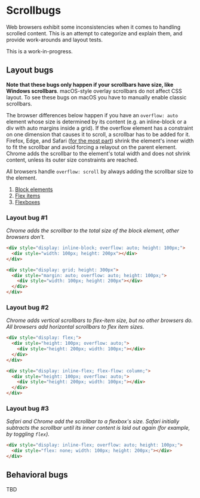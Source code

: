 Scrollbugs
==========

Web browsers exhibit some inconsistencies when it comes to handling scrolled content. This is an attempt to categorize and explain them, and provide work-arounds and layout tests.

This is a work-in-progress.

## Layout bugs

**Note that these bugs only happen if your scrollbars have size, like Windows scrollbars**. macOS-style overlay scrollbars do not affect CSS layout. To see these bugs on macOS you have to manually enable classic scrollbars.

The browser differences below happen if you have an `overflow: auto` element whose size is determined by its content (e.g. an inline-block or a div with auto margins inside a grid). If the overflow element has a constraint on one dimension that causes it to scroll, a scrollbar has to be added for it. Firefox, Edge, and Safari ([for the most part](#layout-bug-3)) shrink the element's inner width to fit the scrollbar and avoid forcing a relayout on the parent element. Chrome adds the scrollbar to the element's total width and does not shrink content, unless its outer size constraints are reached.

All browsers handle `overflow: scroll` by always adding the scrollbar size to the element.

1. [Block elements](#layout-bug-1)
2. [Flex items](#layout-bug-2)
3. [Flexboxes](#layout-bug-3)

### Layout bug #1

_Chrome adds the scrollbar to the total size of the block element, other browsers don't._

```html
<div style="display: inline-block; overflow: auto; height: 100px;">
  <div style="width: 100px; height: 200px"></div>
</div>
```

```html
<div style="display: grid; height: 300px">
  <div style="margin: auto; overflow: auto; height: 100px;">
    <div style="width: 100px; height: 200px"></div>
  </div>
</div>
```

### Layout bug #2

_Chrome adds vertical scrollbars to flex-item size, but no other browsers do. All browsers add horizontal scrollbars to flex item sizes._

```html
<div style="display: flex;">
  <div style="height: 100px; overflow: auto;">
    <div style="height: 200px; width: 100px;"></div>
  </div>
</div>
```

```html
<div style="display: inline-flex; flex-flow: column;">
  <div style="height: 100px; overflow: auto;">
    <div style="height: 200px; width: 100px;"></div>
  </div>
</div>
```

### Layout bug #3

_Safari and Chrome add the scrollbar to a flexbox's size. Safari initially subtracts the scrollbar until its inner content is laid out again (for example, by toggling `flex`)._

```html
<div style="display: inline-flex; overflow: auto; height: 100px;">
  <div style="flex: none; width: 100px; height: 200px;"></div>
</div>
```

## Behavioral bugs

TBD
